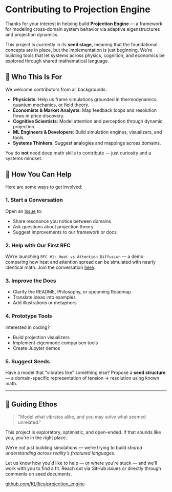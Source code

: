 # Contributing to Projection Engine

Thanks for your interest in helping build **Projection Engine** — a framework for modeling cross-domain system behavior via adaptive eigenstructures and projection dynamics.

This project is currently in its **seed stage**, meaning that the foundational concepts are in place, but the implementation is just beginning. We’re building tools that let systems across physics, cognition, and economics be explored through shared mathematical language.

## 🧠 Who This Is For

We welcome contributors from all backgrounds:

* **Physicists**: Help us frame simulations grounded in thermodynamics, quantum mechanics, or field theory.
* **Economists & Market Analysts**: Map feedback loops and resolution flows in price discovery.
* **Cognitive Scientists**: Model attention and perception through dynamic projection.
* **ML Engineers & Developers**: Build simulation engines, visualizers, and tools.
* **Systems Thinkers**: Suggest analogies and mappings across domains.

You do **not** need deep math skills to contribute — just curiosity and a systems mindset.

## 🧩 How You Can Help

Here are some ways to get involved:

### 1. Start a Conversation

Open an [Issue](https://github.com/KLRico/projection_engine/issues) to:

* Share resonance you notice between domains
* Ask questions about projection theory
* Suggest improvements to our framework or docs

### 2. Help with Our First RFC

We’re launching `RFC #1: Heat vs Attention Diffusion` — a demo comparing how heat and attention spread can be simulated with nearly identical math. Join the conversation [here](https://github.com/KLRico/projection_engine/issues/1).

### 3. Improve the Docs

* Clarify the README, Philosophy, or upcoming Roadmap
* Translate ideas into examples
* Add illustrations or metaphors

### 4. Prototype Tools

Interested in coding?

* Build projection visualizers
* Implement eigenmode comparison tools
* Create Jupyter demos

### 5. Suggest Seeds

Have a model that “vibrates like” something else?
Propose a **seed structure** — a domain-specific representation of tension → resolution using known math.

---

## 🌿 Guiding Ethos

> "Model what vibrates alike, and you may solve what seemed unrelated."

This project is exploratory, optimistic, and open-ended. If that sounds like you, you're in the right place.

We’re not just building simulations — we’re trying to build *shared understanding across reality’s fractured languages*.

Let us know how you'd like to help — or where you're stuck — and we’ll work with you to find a fit. Reach out via GitHub issues or directly through comments on seed documents.

[github.com/KLRico/projection\_engine](https://github.com/KLRico/projection_engine)
